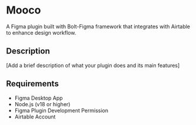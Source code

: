 # Mooco
A Figma plugin built with Bolt-Figma framework that integrates with Airtable to enhance design workflow.

## Description

[Add a brief description of what your plugin does and its main features]

## Requirements

- Figma Desktop App
- Node.js (v18 or higher)
- Figma Plugin Development Permission
- Airtable Account